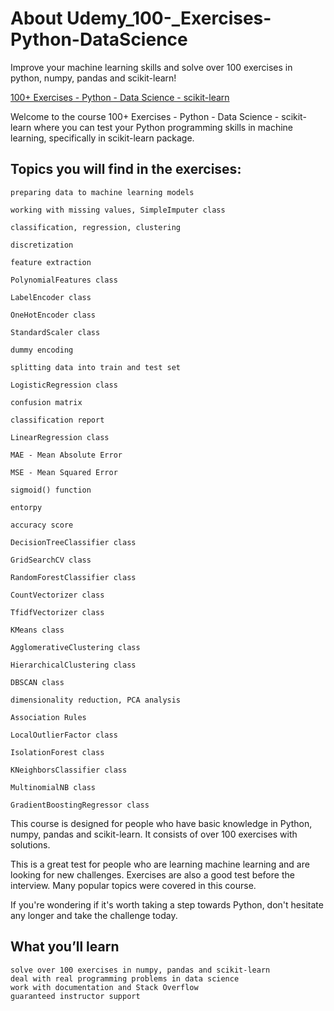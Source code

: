 # About Udemy_100-_Exercises-Python-DataScience

Improve your machine learning skills and solve over 100 exercises in python, numpy, pandas and scikit-learn!

<u> 100+ Exercises - Python - Data Science - scikit-learn </u>

Welcome to the course 100+ Exercises - Python - Data Science - scikit-learn where you can test your Python programming skills in machine learning, specifically in scikit-learn package.


## Topics you will find in the exercises:


    preparing data to machine learning models

    working with missing values, SimpleImputer class

    classification, regression, clustering

    discretization

    feature extraction

    PolynomialFeatures class

    LabelEncoder class

    OneHotEncoder class

    StandardScaler class

    dummy encoding

    splitting data into train and test set

    LogisticRegression class

    confusion matrix

    classification report

    LinearRegression class

    MAE - Mean Absolute Error

    MSE - Mean Squared Error

    sigmoid() function

    entorpy

    accuracy score

    DecisionTreeClassifier class

    GridSearchCV class

    RandomForestClassifier class

    CountVectorizer class

    TfidfVectorizer class

    KMeans class

    AgglomerativeClustering class

    HierarchicalClustering class

    DBSCAN class

    dimensionality reduction, PCA analysis

    Association Rules

    LocalOutlierFactor class

    IsolationForest class

    KNeighborsClassifier class

    MultinomialNB class

    GradientBoostingRegressor class


This course is designed for people who have basic knowledge in Python, numpy, pandas and scikit-learn. It consists of over 100 exercises with solutions.

This is a great test for people who are learning machine learning and are looking for new challenges. Exercises are also a good test before the interview. Many popular topics were covered in this course.


If you're wondering if it's worth taking a step towards Python, don't hesitate any longer and take the challenge today.
## What you’ll learn

    solve over 100 exercises in numpy, pandas and scikit-learn
    deal with real programming problems in data science
    work with documentation and Stack Overflow
    guaranteed instructor support
